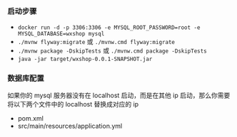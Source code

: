 ### 启动步骤

- `docker run -d -p 3306:3306 -e MYSQL_ROOT_PASSWORD=root -e MYSQL_DATABASE=wxshop mysql`
- `./mvnw flyway:migrate` 或 `./mvnw.cmd flyway:migrate`
- `./mvnw package -DskipTests` 或 `./mvnw.cmd package -DskipTests`
- `java -jar target/wxshop-0.0.1-SNAPSHOT.jar`

### 数据库配置

如果你的 mysql 服务器没有在 localhost 启动，而是在其他 ip 启动，那么你需要将以下两个文件中的 localhost 替换成对应的 ip

* pom.xml 
* src/main/resources/application.yml